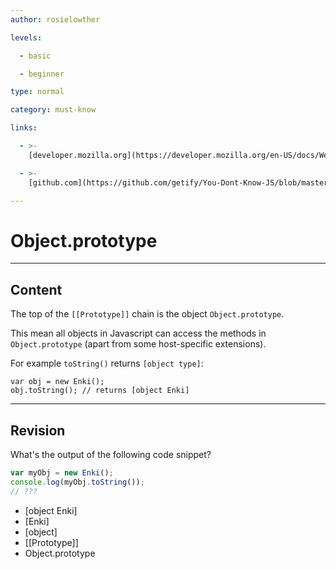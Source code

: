 ```yaml
---
author: rosielowther

levels:

  - basic

  - beginner

type: normal

category: must-know

links:

  - >-
    [developer.mozilla.org](https://developer.mozilla.org/en-US/docs/Web/JavaScript/Reference/Global_Objects/Object/toString){website}

  - >-
    [github.com](https://github.com/getify/You-Dont-Know-JS/blob/master/this%20&%20object%20prototypes/ch5.md){website}

---
```

# Object.prototype

---
## Content

The top of the `[[Prototype]]` chain is the object `Object.prototype`.

This mean all objects in Javascript can access the methods in `Object.prototype` (apart from some host-specific extensions).

For example `toString()` returns `[object type]`:
```
var obj = new Enki();
obj.toString(); // returns [object Enki]
```

---
## Revision

What's the output of the following code snippet?
```javascript
var myObj = new Enki();
console.log(myObj.toString());
// ???
```

* [object Enki]
* [Enki]
* [object]
* [[Prototype]]
* Object.prototype